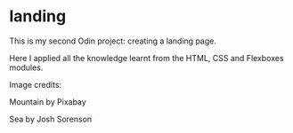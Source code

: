 # landing

This is my second Odin project: creating a landing page.

Here I applied all the knowledge learnt from the HTML, CSS and Flexboxes modules.

Image credits:

Mountain by Pixabay

Sea by Josh Sorenson